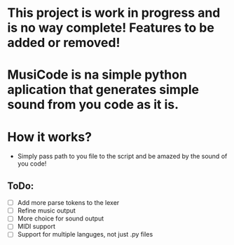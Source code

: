 # This project is work in progress and is no way complete! Features to be added or removed!

# MusiCode is na simple python aplication that generates simple sound from you code as it is.
# How it works?
- Simply pass path to you file to the script and be amazed by the sound of you code!

## ToDo:
- [  ] Add more parse tokens to the lexer
- [  ] Refine music output
- [  ] More choice for sound output
- [  ] MIDI support
- [  ] Support for multiple languges, not just .py files
